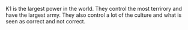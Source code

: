 K1 is the largest power in the world. They control the most terrirory and have the largest army. They also control a lot of the culture and what is seen as correct and not correct.  